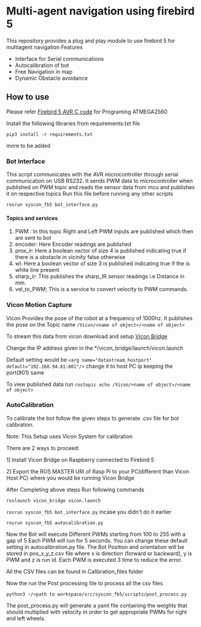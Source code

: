 # Multi-agent navigation using firebird 5
This repository provides a plug and play module to use firebird 5 for multiagent navigation
Features
* Interface for Serial communications
* Autocalibration of bot 
* Free Navigation in map
* Dynamic Obstacle avoidance

## How to use
Please refer [Firebird 5 AVR C code](https://github.com/RugvedKatole/firebird-5-Avr-code) for Programing ATMEGA2560

Install the following libraries from requirements.txt file

`pip3 install -r requirements.txt`

more to be added

### Bot Interface
This script communicates with the AVR microcontroller through serial communication on USB RS232. It sends PWM data to microcontroller when published on PWM topic and reads the sensor data from mcu and publishes it on respective topics
Run this file before running any other scripts

`rosrun syscon_fb5 bot_interface.py`

#### Topics and services
1. PWM : In this topic Right and Left PWM inputs are published which then are sent to bot
2. encoder: Here Encoder readings are published
3. prox_ir: Here a boolean vector of size 4 is published indicating true if there is a obstacle in vicinity false otherwise
5. wl: Here a boolean vector of size 3 is published indicating true if the is white line present
6. sharp_ir: This publishes the sharp_IR sensor readings i.e Distance in mm.
7. vel_to_PWM; This is a service to convert velocity to PWM commands.

### Vicon Motion Capture
Vicon Provides the pose of the robot at a frequency of 1000hz. It publishes the pose on the Topic name `/Vicon/<name of object>/<name of object>`

To stream this data from vicon download and setup [Vicon Bridge](https://github.com/ethz-asl/vicon_bridge)

Change the IP address given in the */vicon_bridge/launch/vicon.launch 

Default setting would be `<arg name="datastream_hostport" default="192.168.94.81:801"/>` change it to host PC ip keeping the port(801) same

To view published data run `rostopic echo /Vicon/<name of object>/<name of object>`

### AutoCalibration
To calibrate the bot follow the given steps to generate .csv file for bot calibration.

Note: This Setup uses Vicon System for calibration

There are 2 ways to proceed:

1] Install Vicon Bridge on Raspberry connected to Firebird 5 

2] Export the ROS MASTER URI of Rasp Pi to your PC(different than Vicon Host PC) where you would be running Vicon Bridge

After Completing above steps 
Run following commands

`roslaunch vicon_bridge vicon.launch`

`rosrun syscon_fb5 bot_interface.py`              incase you didn't do it earlier

`rosrun syscon_fb5 autocalibration.py`

Now the Bot will execute Different PWMs starting from 100 to 255 with a gap of 5 Each PWM will run for 5 seconds. You can change these default setting in autocalibration.py file.
The Bot Position and orientation will be stored in pos_x_y_z.csv file where x is direction (forward or backward), y is PWM and z is run id. Each PWM is executed 3 time to reduce the error.

All the CSV files can be found in Calibration_files folder

Now the run the Post processing file to process all the csv files

`python3 ~/<path to workspace/src/syscon_fb5/scripts/post_process.py`

The post_process.py will generate a yaml file containing the weights that should multiplied with velocity in order to get appropriate PWMs for right and left wheels.






